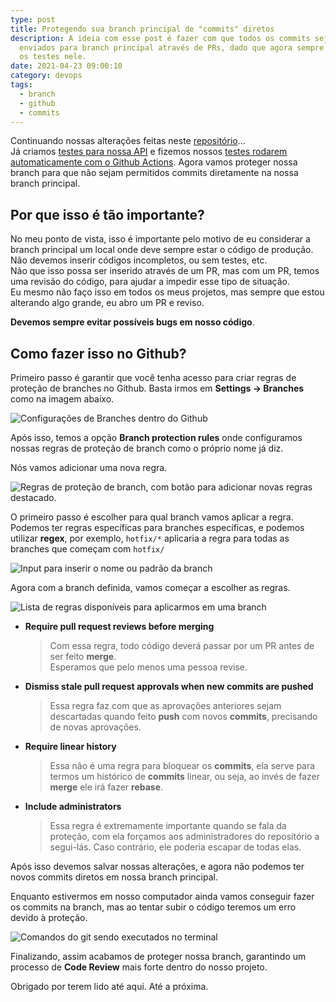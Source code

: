```yaml
---
type: post
title: Protegendo sua branch principal de "commits" diretos
description: A ideia com esse post é fazer com que todos os commits sejam
  enviados para branch principal através de PRs, dado que agora sempre rodamos
  os testes nele.
date: 2021-04-23 09:00:10
category: devops
tags:
  - branch
  - github
  - commits
---
```

Continuando nossas alterações feitas neste [repositório](https://github.com/lucasmarques73/node-api-heroku)...\
Já criamos [testes para nossa API](https://lucasmarques.dev/criando-testes-para-api-node/) e fizemos nossos [testes rodarem automaticamente com o Github Actions](https://lucasmarques.dev/criando-um-pipeline-com-github-action/). Agora vamos proteger nossa branch para que não sejam permitidos commits diretamente na nossa branch principal.

## Por que isso é tão importante?

No meu ponto de vista, isso é importante pelo motivo de eu considerar a branch principal um local onde deve sempre estar o código de produção. Não devemos inserir códigos incompletos, ou sem testes, etc.\
Não que isso possa ser inserido através de um PR, mas com um PR, temos uma revisão do código, para ajudar a impedir esse tipo de situação.\
Eu mesmo não faço isso em todos os meus projetos, mas sempre que estou alterando algo grande, eu abro um PR e reviso.

 **Devemos sempre evitar possíveis bugs em nosso código**.

## Como fazer isso no Github?

Primeiro passo é garantir que você tenha acesso para criar regras de proteção de branches no Github. Basta irmos em **Settings → Branches** como na imagem abaixo.

![Configurações de Branches dentro do Github](/assets/img/settigns-branches.png "Configurações de Branches dentro do Github")

Após isso, temos a opção **Branch protection rules** onde configuramos nossas regras de proteção de branch como o próprio nome já diz. 

Nós vamos adicionar uma nova regra.

![Regras de proteção de branch, com botão para adicionar novas regras destacado.](/assets/img/add-rule.png "Regras de proteção de branch, com botão para adicionar novas regras destacado.")

O primeiro passo é escolher para qual branch vamos aplicar a regra. Podemos ter regras específicas para branches específicas, e podemos utilizar **regex**, por exemplo, `hotfix/*` aplicaria a regra para todas as branches que começam com `hotfix/`

![Input para inserir o nome ou padrão da branch](/assets/img/branch-name-pattern.png "Input para inserir o nome ou padrão da branch")

Agora com a branch definida, vamos começar a escolher as regras.

![Lista de regras disponíveis para aplicarmos em uma branch](/assets/img/rules-activated.png "Lista de regras disponíveis para aplicarmos em uma branch")

* **Require pull request reviews before merging**

  > Com essa regra, todo código deverá passar por um PR antes de ser feito **merge**.\
  > Esperamos que pelo menos uma pessoa revise.
* **Dismiss stale pull request approvals when new commits are pushed**

  > Essa regra faz com que as aprovações anteriores sejam descartadas quando feito **push** com novos **commits**,  precisando de novas aprovações.
* **Require linear history**

  > Essa não é uma regra para bloquear os **commits**, ela serve para termos um histórico de **commits** linear, ou seja, ao invés de fazer **merge** ele irá fazer **rebase**.
* **Include administrators**

  > Essa regra é extremamente importante quando se fala da proteção, com ela forçamos aos administradores do repositório a segui-lás. Caso contrário, ele poderia escapar de todas elas.

Após isso devemos salvar nossas alterações, e agora não podemos ter novos commits diretos em nossa branch principal.

Enquanto estivermos em nosso computador ainda vamos conseguir fazer os commits na branch, mas ao tentar subir o código teremos um erro devido à proteção.

![Comandos do git sendo executados no terminal](/assets/img/git-commands.png "Comandos do git sendo executados no terminal")

Finalizando, assim acabamos de proteger nossa branch, garantindo um processo de **Code Review** mais forte dentro do nosso projeto.

Obrigado por terem lido até aqui. Até a próxima.
